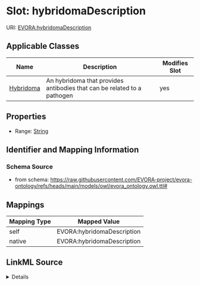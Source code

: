 

# Slot: hybridomaDescription



URI: [EVORA:hybridomaDescription](https://raw.githubusercontent.com/EVORA-project/evora-ontology/refs/heads/main/models/owl/evora_ontology.owl.ttl#hybridomaDescription)



<!-- no inheritance hierarchy -->





## Applicable Classes

| Name | Description | Modifies Slot |
| --- | --- | --- |
| [Hybridoma](Hybridoma.md) | An hybridoma that provides antibodies that can be related to a pathogen |  yes  |







## Properties

* Range: [String](String.md)





## Identifier and Mapping Information







### Schema Source


* from schema: https://raw.githubusercontent.com/EVORA-project/evora-ontology/refs/heads/main/models/owl/evora_ontology.owl.ttl#




## Mappings

| Mapping Type | Mapped Value |
| ---  | ---  |
| self | EVORA:hybridomaDescription |
| native | EVORA:hybridomaDescription |




## LinkML Source

<details>
```yaml
name: hybridomaDescription
from_schema: https://raw.githubusercontent.com/EVORA-project/evora-ontology/refs/heads/main/models/owl/evora_ontology.owl.ttl#
rank: 1000
alias: hybridomaDescription
domain_of:
- Hybridoma
range: string

```
</details>